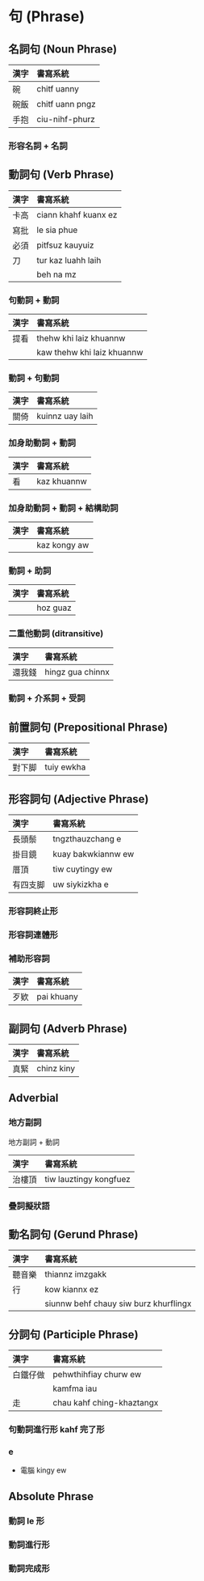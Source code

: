 # 句 (Phrase)

## 名詞句 (Noun Phrase)

| 漢字 | 書寫系統 |
| :--- | :--- |
| 碗 | chitf uanny |
| 碗飯 | chitf uann pngz |
| 手抱 | ciu-nihf-phurz |

### 形容名詞 + 名詞

## 動詞句 (Verb Phrase)

| 漢字 | 書寫系統 |
| :--- | :--- |
| 卡高 | ciann khahf kuanx ez |
| 寫批 | le sia phue |
| 必須 | pitfsuz kauyuiz |
| 刀 | tur kaz luahh laih |
|| beh na mz |

### 句動詞 + 動詞

| 漢字 | 書寫系統 |
| :--- | :--- |
| 提看 | thehw khi laiz khuannw |
|| kaw thehw khi laiz khuannw |

### 動詞 + 句動詞

| 漢字 | 書寫系統 |
| :--- | :--- |
| 關倚 | kuinnz uay laih |

### 加身助動詞 + 動詞

| 漢字 | 書寫系統 |
| :--- | :--- |
| 看 | kaz khuannw |

### 加身助動詞 + 動詞 + 結構助詞

| 漢字 | 書寫系統 |
| :--- | :--- |
|| kaz kongy aw |

### 動詞 + 助詞

| 漢字 | 書寫系統 |
| :--- | :--- |
|| hoz guaz |

### 二重他動詞 (ditransitive)

| 漢字 | 書寫系統 |
| :--- | :--- |
| 還我錢 | hingz gua chinnx |

### 動詞 + 介系詞 + 受詞

## 前置詞句 (Prepositional Phrase)

| 漢字 | 書寫系統 |
| :--- | :--- |
| 對下脚 | tuiy ewkha |

## 形容詞句 (Adjective Phrase)

| 漢字 | 書寫系統 |
| :--- | :--- |
| 長頭鬃 | tngzthauzchang e |
| 掛目鏡 | kuay bakwkiannw ew |
| 厝頂 | tiw cuytingy ew |
| 有四支脚 | uw siykizkha e |

### 形容詞終止形

### 形容詞連體形

### 補助形容詞

| 漢字 | 書寫系統 |
| :--- | :--- |
| 歹欵 | pai khuany |

## 副詞句 (Adverb Phrase)

| 漢字 | 書寫系統 |
| :--- | :--- |
| 真緊 | chinz kiny |

## Adverbial

### 地方副詞

地方副詞 + 動詞

| 漢字 | 書寫系統 |
| :--- | :--- |
| 治樓頂 | tiw lauztingy kongfuez |

### 疊詞擬狀語

## 動名詞句 (Gerund Phrase)

| 漢字 | 書寫系統 |
| :--- | :--- |
| 聽音樂 | thiannz imzgakk |
| 行 | kow kiannx ez |
|| siunnw behf chauy siw burz khurflingx |

## 分詞句 (Participle Phrase)

| 漢字 | 書寫系統 |
| :--- | :--- |
| 白鐵仔做 | pehwthihfiay churw ew |
|| kamfma iau |
| 走 | chau kahf ching-khaztangx |

### 句動詞進行形 kahf 完了形

### e

* 電腦 kingy ew

## Absolute Phrase

### 動詞 le 形

### 動詞進行形

### 動詞完成形
